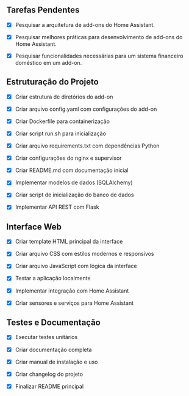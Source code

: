 ## Tarefas Pendentes

- [x] Pesquisar a arquitetura de add-ons do Home Assistant.
- [x] Pesquisar melhores práticas para desenvolvimento de add-ons do Home Assistant.
- [x] Pesquisar funcionalidades necessárias para um sistema financeiro doméstico em um add-on.



## Estruturação do Projeto

- [x] Criar estrutura de diretórios do add-on
- [x] Criar arquivo config.yaml com configurações do add-on
- [x] Criar Dockerfile para containerização
- [x] Criar script run.sh para inicialização
- [x] Criar arquivo requirements.txt com dependências Python
- [x] Criar configurações do nginx e supervisor
- [x] Criar README.md com documentação inicial
- [x] Implementar modelos de dados (SQLAlchemy)
- [x] Criar script de inicialização do banco de dados
- [x] Implementar API REST com Flask


## Interface Web

- [x] Criar template HTML principal da interface
- [x] Criar arquivo CSS com estilos modernos e responsivos
- [x] Criar arquivo JavaScript com lógica da interface
- [x] Testar a aplicação localmente
- [x] Implementar integração com Home Assistant
- [x] Criar sensores e serviços para Home Assistant


## Testes e Documentação

- [x] Executar testes unitários
- [x] Criar documentação completa
- [x] Criar manual de instalação e uso
- [x] Criar changelog do projeto
- [x] Finalizar README principal

